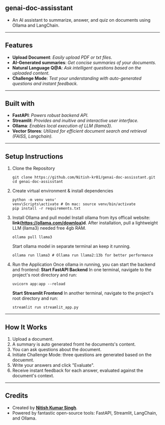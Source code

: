 ## genai-doc-assisstant
- An AI assistant to summarize, answer, and quiz on documents using Ollama and LangChain.
---
## Features
- **Upload Document**: *Easily upload PDF or txt files.*
- **AI-Generated summaries**: *Get concise summaries of your documents.*
- **Natural Language Q@A**: *Ask intelligent questions based on the uploaded content.*
- **Challenge Mode**: *Test your understanding with auto-generated questions and instant feedback.*
---
## Built with
- **FastAPI**: *Powers robust backend API.*
- **Streamlit**: *Provides and inuitive and interactive user interface.*
- **Ollama**: *Enables local execution of LLM (llama3).*
- **Vector Stores**: *Utilized for efficient document search and retrieval (FAISS, Langchain).*
---
## Setup Instructions
1. Clone the Repository
   ```
   git clone https://github.com/Nitish-kr01/genai-doc-assisstant.git
   cd genai-doc-assisstant
   ```
2. Create virtual environment & install dependencies
   ```
   python -m venv venv'
   venv\Scripts\activate # On mac: source venv/bin/activate
   pip install -r requirements.txt
   ```
4. Install Ollama and pull model
   Install ollama from itys officail website: **link(https://ollama.com/downloa)d**.
   After installation, pull a lightweight LLM (llama3) needed free 4gb RAM.
   ```
   ollama pull llama3
   ```
   Start ollama model in separate terminal an keep it running.
   ```
   ollama run llama3 # Ollama run llama2:13b for better performance
   ```
6. Run the Application
   Once ollama in running, you can start the backend and frontend:
   **Start FastAPI Backend**
   In one terminal, navigate to the project's root directory and run:
   ```
   uvicorn app:app --reload
   ```
   **Start Streamlit Frontend**
   In another terminal, navigate to the project's root directory and run:
   ```
   streamlit run streamlit_app.py
   ```
---
## How It Works
1. Upload a document.
2. A summary is auto generated fromt he documents's content.
3. You can ask questions about the document.
4. Initiate Challenge Mode: three questions are generated based on the docuemnt.
5. Write your answers and click "Evaluate".
6. Receive instant feedback for each answer, evaluated against the document's context.
---
## Credits
- Created by **[Nitish Kumar Singh](https://github.com/Nitish-kr01)**.
- Powered by fantastic  open-source tools: FastAPI, Streamlit, LangChain, and Ollama.

